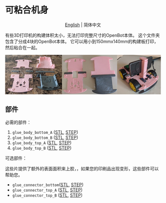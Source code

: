 # 可粘合机身

<p align="center">
  <a href="README.md">English</a> |
  <span>简体中文</span>
</p>


有些3D打印机的构建体积太小，无法打印完整尺寸的OpenBot本体。
这个文件夹包含了分成4块的OpenBot本体。
它可以用小到150mmx140mm的构建板打印，然后粘合在一起。

![可胶合机身](../../../../docs/images/glue_body.jpg)

## 部件

必需的部件：

1) `glue_body_bottom_A` ([STL](glue_body_bottom_A.stl), [STEP](glue_body_bottom_A.step))
2) `glue_body_bottom_B` ([STL](glue_body_bottom_B.stl), [STEP](glue_body_bottom_B.step))
3) `glue_body_top_A` ([STL](glue_body_top_A.stl), [STEP](glue_body_top_A.step))
4) `glue_body_top_B` ([STL](glue_body_top_B.stl), [STEP](glue_body_top_B.step))

可选部件：

这些片提供了额外的表面面积来上胶，，如果您的印刷品出现变形，这些部件可以帮助您。

* `glue_connector_bottom`([STL](glue_connector_bottom.stl), [STEP](glue_connector_bottom.step))
* `glue_connector_top_A` ([STL](glue_connector_top_A.stl), [STEP](glue_connector_top_A.step))
* `glue_connector_top_B` ([STL](glue_connector_top_B.stl), [STEP](glue_connector_top_B.step))